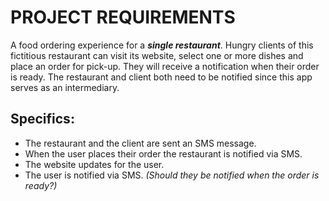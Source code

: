 # PROJECT REQUIREMENTS 
A food ordering experience for a ***single restaurant***. Hungry clients of this fictitious restaurant can visit its website, select one or more dishes and place an order for pick-up. They will receive a notification when their order is ready.
The restaurant and client both need to be notified since this app serves as an intermediary.

## Specifics:
- The restaurant and the client are sent an SMS message.
- When the user places their order the restaurant is notified via SMS.
- The website updates for the user.
- The user is notified via SMS. *(Should they be notified when the order is ready?)*